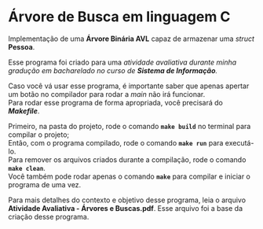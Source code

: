 # Árvore de Busca em linguagem C
Implementação de uma **Árvore Binária AVL** capaz de armazenar uma *struct* **Pessoa**.

Esse programa foi criado para uma *atividade avaliativa durante minha gradução em bacharelado no curso de **Sistema de Informação**.*


Caso você vá usar esse programa, é importante saber que apenas apertar um botão no compilador para rodar a *main* não irá funcionar.  
Para rodar esse programa de forma apropriada, você precisará do ***Makefile***.

Primeiro, na pasta do projeto, rode o comando **`make build`** no terminal para compilar o projeto;  
Então, com o programa compilado, rode o comando **`make run`** para executá-lo.  
Para remover os arquivos criados durante a compilação, rode o comando **`make clean`**.  
Você também pode rodar apenas o comando **`make`** para compilar e iniciar o programa de uma vez.

Para mais detalhes do contexto e objetivo desse programa, leia o arquivo **Atividade Avaliativa - Árvores e Buscas.pdf**.
Esse arquivo foi a base da criação desse programa.